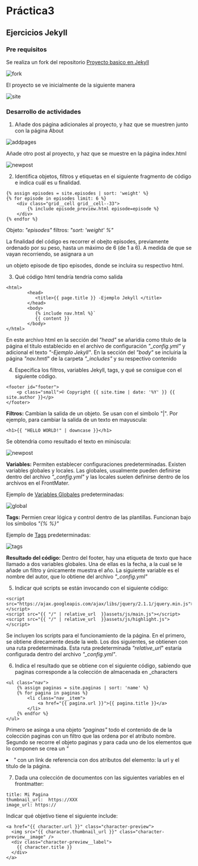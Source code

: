 # Práctica3 
## Ejercicios Jekyll

### Pre requisitos

Se realiza un fork del repositorio [Proyecto basico en Jekyll][jekyll]

[jekyll]: https://github.com/jekyll/example

![fork](./img/fork.png)

El proyecto se ve inicialmente de la siguiente manera

![site](./img/site.png)

### Desarrollo de actividades

1. Añade dos página adicionales al proyecto, y haz que se muestren junto con la página About

![addpages](./img/addpages.png)

Añade otro post al proyecto, y haz que se muestre en la página index.html

![newpost](./img/newpost.png)

2. Identifica objetos, filtros y etiquetas en el siguiente fragmento de código e indica cuál es u finalidad.


```
{% assign episodes = site.episodes | sort: 'weight' %}  
{% for episode in episodes limit: 6 %}
    <div class="grid__cell grid__cell--33">
        {% include episode_preview.html episode=episode %}
    </div>
{% endfor %}
```

Objeto: *"episodes"*
filtros: *"sort: 'weight' %"*

La finalidad del código es recorrer el obejto episodes, previamente ordenado por su peso, hasta un máximo de 6 (de 1 a 6). A medida de que se vayan recorriendo, se asignara a un <div> un objeto episode de tipo episodes, donde se incluira su respectivo html.

3. Qué código html tendría tendría como salida


```
<html>   
        <head>  
           <title>{{ page.title }} -Ejemplo Jekyll </title>
        </head>
        <body>  
           {% include nav.html %}` 
           {{ content }}
        </body>  
</html> 
```

En este archivo html en la sección del *"head"* se añaridia como título de la página el título establecido en el archivo de configuración *"_config.yml"* y adicional el texto *"-Ejemplo Jekyll"*. En la sección del *"body"* se incluiria la página *"nav.hmtl*" de la carpeta *"_includes"* y su respectivo contenido

4. Especifica los filtros, variables Jekyll, tags, y qué se consigue con el siguiente código.

```
<footer id="footer">
    <p class="small">© Copyright {{ site.time | date: '%Y' }} {{ site.author }}</p>
</footer>
```

**Filtros:** Cambian la salida de un objeto. Se usan con el simbolo "|". Por ejemplo, para cambiar la salida de un texto en mayuscula:

```
<h1>{{ "HELLO WORLD!" | downcase }}</h1>
```
Se obtendria como resultado el texto en minúscula: 

![newpost](./img/newpost.png)

**Variables:** Permiten establecer configuraciones predeterminadas. Existen variables globales y locales. Las globales, usualmente pueden definirse dentro del archivo *"_config.yml"* y las locales suelen definirse dentro de los archivos en el FrontMater.

Ejemplo de [Variables Globales][var] predeterminadas:

[var]: https://jekyllrb.com/docs/variables/#global-variables

![global](./img/global.png)

**Tags:**  Permien crear lógica y control dentro de las plantillas. Funcionan bajo los símbolos *"{% %}"*

Ejemplo de [Tags][tag] predeterminadas:

[tag]: https://jekyllrb.com/docs/step-by-step/02-liquid/#tags

![tags](./img/tags.png)

**Resultado del código:**
Dentro del footer, hay una etiqueta de texto que hace llamado a dos variables globales. Una de ellas es la fecha, a la cual se le añade un filtro y únicamente muestra el año. La siguiente variable es el nombre del autor, que lo obtiene del archivo *"_config.yml"* 

5. Indicar qué scripts se están invocando con el siguiente código:

```
<script src="https://ajax.googleapis.com/ajax/libs/jquery/2.1.1/jquery.min.js"></script>
<script src="{{ "/" | relative_url  }}assets/js/main.js"></script>
<script src="{{ "/" | relative_url  }}assets/js/highlight.js"></script>
```

Se incluyen los scripts para el funcionamiento de la página. En el primero, se obtiene direcamente desde la web. Los dos siguientes, se obtienen con una ruta predeterminada. Esta ruta predeterminada *"relative_url*" estaría configurada dentro del archivo *"_config.yml"*.

6. Indica el resultado que se obtiene con el siguiente código, sabiendo que paginas corresponde a la colección de almacenada en _characters

```
<ul class="nav">
    {% assign paginas = site.paginas | sort: 'name' %}
    {% for pagina in paginas %}
        <li class="nav__item">
            <a href="{{ pagina.url }}">{{ pagina.title }}</a>
        </li>
    {% endfor %}
</ul>
```

Primero se asinga a una objeto *"paginas"* todo el contenido de de la colección paginas con un filtro que las ordena por el atributo nombre. Segundo se recorre el objeto paginas y para cada uno de los elementos que lo componen se crea un *"<li>"* con un link de referencia con dos atributos del elemento: la url y el título de la página.

7. Dada una colección de documentos con las siguientes variables en el frontmatter:
```
title: Mi Pagina
thumbnail_url:  https://XXX
image_url: https://
```

Indicar qué objetivo tiene el siguiente include:

```
<a href="{{ character.url }}" class="character-preview">
  <img src="{{ character.thumbnail_url }}" class="character-preview__image" />
  <div class="character-preview__label">
    {{ character.title }}
  </div>
</a>
```



